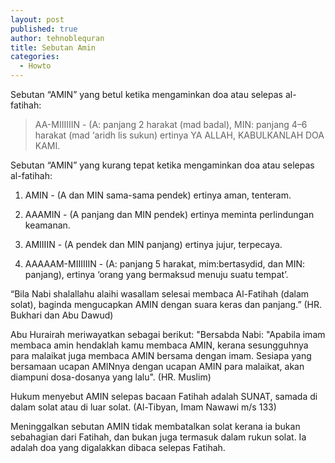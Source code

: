```yaml
---
layout: post
published: true
author: tehnoblequran
title: Sebutan Amin
categories:
  - Howto
---
```

Sebutan “AMIN” yang betul ketika mengaminkan doa atau selepas al-fatihah:


> AA-MIIIIIIN - (A: panjang 2 harakat (mad badal), MIN: panjang 4–6 harakat (mad ‘aridh lis sukun) ertinya YA ALLAH, KABULKANLAH DOA KAMI.


Sebutan “AMIN” yang kurang tepat ketika mengaminkan doa atau selepas al-fatihah:

1. AMIN -  (A dan MIN sama-sama pendek) ertinya aman, tenteram.

2. AAAMIN - (A panjang dan MIN pendek) ertinya meminta perlindungan keamanan.

3. AMIIIIN - (A pendek dan MIN panjang) ertinya jujur, terpecaya.

4. AAAAAM-MIIIIIIN - (A: panjang 5 harakat, mim:bertasydid, dan MIN: panjang), ertinya ‘orang yang bermaksud menuju suatu tempat’.


“Bila Nabi shalallahu alaihi wasallam selesai membaca Al-Fatihah (dalam solat), baginda mengucapkan AMIN dengan suara keras dan panjang.” (HR. Bukhari dan Abu Dawud)

Abu Hurairah meriwayatkan sebagai berikut: "Bersabda Nabi: "Apabila imam membaca amin hendaklah kamu membaca AMIN, kerana sesungguhnya para malaikat juga membaca AMIN bersama dengan imam. Sesiapa yang bersamaan ucapan AMINnya dengan ucapan AMIN para malaikat, akan diampuni dosa-dosanya yang lalu". (HR. Muslim)

Hukum menyebut AMIN selepas bacaan Fatihah adalah SUNAT, samada di dalam solat atau di luar solat. (Al-Tibyan, Imam Nawawi m/s 133)

Meninggalkan sebutan AMIN tidak membatalkan solat kerana ia bukan sebahagian dari Fatihah, dan bukan juga termasuk dalam rukun solat. Ia adalah doa yang digalakkan dibaca selepas Fatihah.
